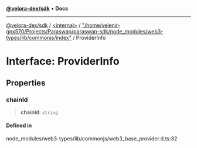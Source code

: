 [**@velora-dex/sdk**](../../../../README.md) • **Docs**

***

[@velora-dex/sdk](../../../../globals.md) / [\<internal\>](../../../README.md) / ["/home/velenir-gnx570/Projects/Paraswap/paraswap-sdk/node\_modules/web3-types/lib/commonjs/index"](../README.md) / ProviderInfo

# Interface: ProviderInfo

## Properties

### chainId

> **chainId**: `string`

#### Defined in

node\_modules/web3-types/lib/commonjs/web3\_base\_provider.d.ts:32
